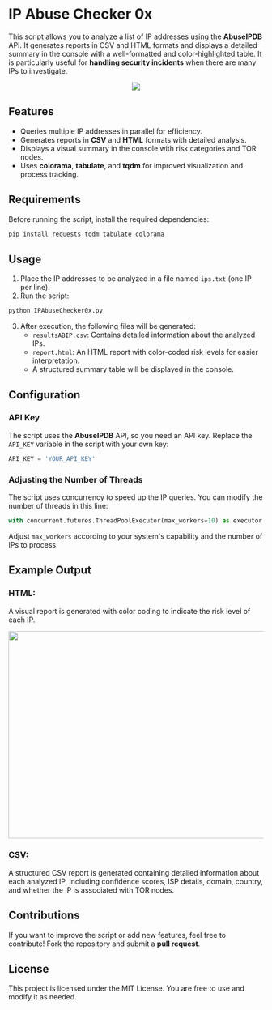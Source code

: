 # IP Abuse Checker 0x

This script allows you to analyze a list of IP addresses using the **AbuseIPDB** API. It generates reports in CSV and HTML formats and displays a detailed summary in the console with a well-formatted and color-highlighted table. It is particularly useful for **handling security incidents** when there are many IPs to investigate.

<p align="center">
<img src=https://imgur.com/k8SFEcn.png">
</p>



## Features

- Queries multiple IP addresses in parallel for efficiency.
- Generates reports in **CSV** and **HTML** formats with detailed analysis.
- Displays a visual summary in the console with risk categories and TOR nodes.
- Uses **colorama**, **tabulate**, and **tqdm** for improved visualization and process tracking.

## Requirements

Before running the script, install the required dependencies:

```bash
pip install requests tqdm tabulate colorama
```

## Usage

1. Place the IP addresses to be analyzed in a file named `ips.txt` (one IP per line).
2. Run the script:

```bash
python IPAbuseChecker0x.py
```

3. After execution, the following files will be generated:
   - `resultsABIP.csv`: Contains detailed information about the analyzed IPs.
   - `report.html`: An HTML report with color-coded risk levels for easier interpretation.
   - A structured summary table will be displayed in the console.

## Configuration

### API Key

The script uses the **AbuseIPDB** API, so you need an API key. Replace the `API_KEY` variable in the script with your own key:

```python
API_KEY = 'YOUR_API_KEY'
```

### Adjusting the Number of Threads

The script uses concurrency to speed up the IP queries. You can modify the number of threads in this line:

```python
with concurrent.futures.ThreadPoolExecutor(max_workers=10) as executor:
```

Adjust `max_workers` according to your system's capability and the number of IPs to process.

## Example Output


### HTML:

A visual report is generated with color coding to indicate the risk level of each IP.

<p align="center">
<img width=1303 height=410 src=https://imgur.com/kAzGLMl.png>
</p>


### CSV:

A structured CSV report is generated containing detailed information about each analyzed IP, including confidence scores, ISP details, domain, country, and whether the IP is associated with TOR nodes.

## Contributions

If you want to improve the script or add new features, feel free to contribute! Fork the repository and submit a **pull request**.

## License

This project is licensed under the MIT License. You are free to use and modify it as needed.


